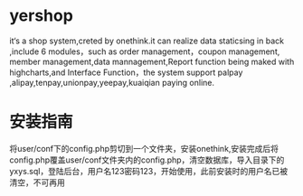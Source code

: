 yershop
=======

  it‘s a shop system,creted by onethink.it can realize data staticsing in back ,include 6 modules，such as order management，coupon management,
  member management,data mannagement,Report function being maked with highcharts,and Interface
Function，the system support palpay ,alipay,tenpay,unionpay,yeepay,kuaiqian paying online.

安装指南 
=======
 将user/conf下的config.php剪切到一个文件夹，安装onethink,安装完成后将config.php覆盖user/conf文件夹内的config.php，清空数据库，导入目录下的yxys.sql，登陆后台，用户名123密码123，开始使用，此前安装时的用户名已被清空，不可再用
